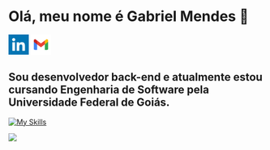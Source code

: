 # Olá, meu nome é Gabriel Mendes 👋

[<img alt="Meu linkedin" width="40px" src="https://github.com/gabrielmmendes/gabrielmmendes/blob/main/assets/linkedin.jpeg">](https://www.linkedin.com/in/gabriel-mendes-937a341b2/)
[<img alt="Meu gmail" width="40px" src="https://github.com/gabrielmmendes/gabrielmmendes/blob/main/assets/gmail-icon-1024x1024-09wrt8am.png">](mailto:gabrielmatos@discente.ufg.br)

## Sou desenvolvedor back-end e atualmente estou cursando Engenharia de Software pela Universidade Federal de Goiás.
[![My Skills](https://skillicons.dev/icons?i=java,nodejs,js,angular,go,html,css,postgres)](https://skillicons.dev)

<div>
<a href="https://github.com/gabrielmmendes">
<img loading="lazy" height="250em" src="https://github-readme-stats.vercel.app/api/top-langs/?username=gabrielmmendes&layout=compact&langs_count=8&theme=dracula"/>
</div>
